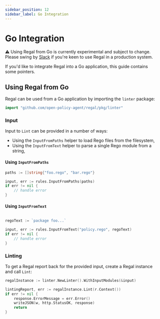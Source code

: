 ```yaml
---
sidebar_position: 12
sidebar_label: Go Integration
---
```



# Go Integration

:warning: Using Regal from Go is currently experimental and subject to change. Please swing by
[Slack](https://slack.openpolicyagent.org) if you're keen to use Regal in a production system.

If you'd like to integrate Regal into a Go application, this guide contains some pointers.

## Using Regal from Go

Regal can be used from a Go application by importing the `linter` package:

```go
import "github.com/open-policy-agent/regal/pkg/linter"
```

### Input

Input to `Lint` can be provided in a number of ways:

* Using the `InputFromPaths` helper to load Rego files from the filesystem,
* Using the `InputFromText` helper to parse a single Rego module from a string,

#### Using `InputFromPaths`

```go
paths := []string{"foo.rego", "bar.rego"}

input, err := rules.InputFromPaths(paths)
if err != nil {
    // handle error
}
```

#### Using `InputFromText`

```go

regoText := `package foo...`

input, err := rules.InputFromText("policy.rego", regoText)
if err != nil {
    // handle error
}
```

### Linting

To get a Regal report back for the provided input, create a Regal instance and call `Lint`:

```go
regalInstance := linter.NewLinter().WithInputModules(&input)

lintingReport, err := regalInstance.Lint(r.Context())
if err != nil {
    response.ErrorMessage = err.Error()
    writeJSON(w, http.StatusOK, response)
    return
}
```
